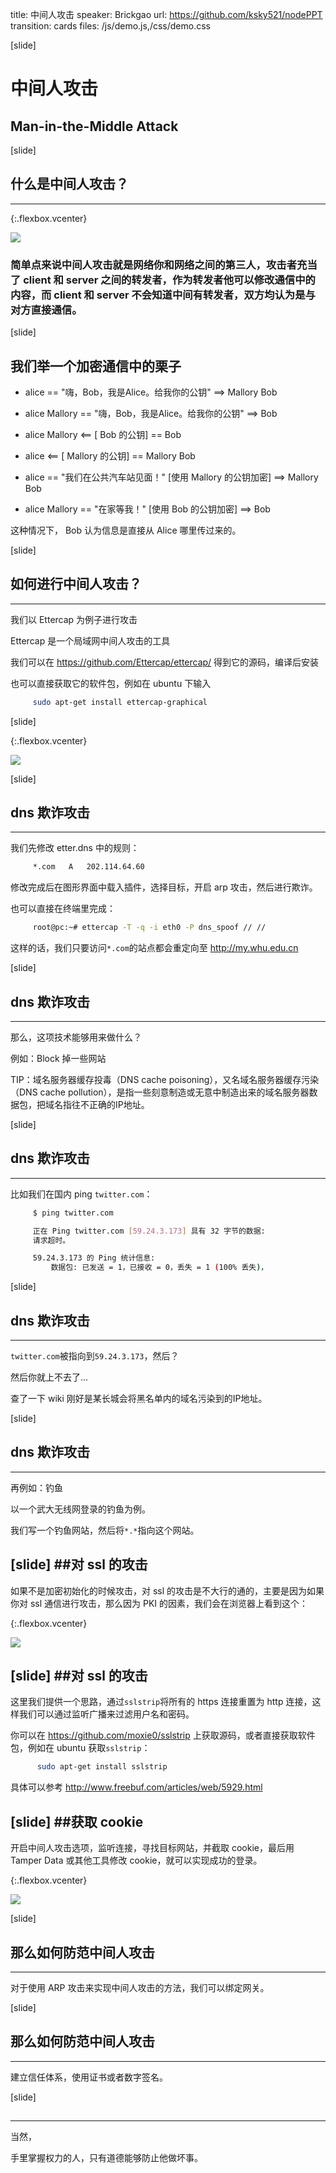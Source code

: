 title: 中间人攻击
speaker: Brickgao
url: https://github.com/ksky521/nodePPT
transition: cards
files: /js/demo.js,/css/demo.css

[slide]

# 中间人攻击
## Man-in-the-Middle Attack

[slide]

## 什么是中间人攻击？
--------------------

{:.flexbox.vcenter}

![](/img/hack.png)

### 简单点来说中间人攻击就是网络你和网络之间的第三人，攻击者充当了 client 和 server 之间的转发者，作为转发者他可以修改通信中的内容，而 client 和 server 不会知道中间有转发者，双方均认为是与对方直接通信。

[slide]

## 我们举一个加密通信中的栗子

*   alice == "嗨，Bob，我是Alice。给我你的公钥" ==> Mallory                  Bob

*   alice                  Mallory == "嗨，Bob，我是Alice。给我你的公钥" ==> Bob

*   alice                                       Mallory <== [ Bob 的公钥] == Bob

*   alice <== [ Mallory 的公钥] == Mallory                                   Bob

*   alice == "我们在公共汽车站见面！" [使用 Mallory 的公钥加密] ==> Mallory  Bob

*   alice                  Mallory == "在家等我！" [使用 Bob 的公钥加密] ==> Bob

这种情况下， Bob 认为信息是直接从 Alice 哪里传过来的。

[slide]
## 如何进行中间人攻击？
----------------------

我们以 Ettercap 为例子进行攻击

Ettercap 是一个局域网中间人攻击的工具

我们可以在 https://github.com/Ettercap/ettercap/ 得到它的源码，编译后安装

也可以直接获取它的软件包，例如在 ubuntu 下输入

```bash
     sudo apt-get install ettercap-graphical
```

[slide]

{:.flexbox.vcenter}

![](/img/mitm.png)
    
[slide]
## dns 欺诈攻击
-----------------------

我们先修改 etter.dns 中的规则：

```bash
     *.com   A   202.114.64.60
```

修改完成后在图形界面中载入插件，选择目标，开启 arp 攻击，然后进行欺诈。

也可以直接在终端里完成：

```bash
     root@pc:~# ettercap -T -q -i eth0 -P dns_spoof // //
```

这样的话，我们只要访问`*.com`的站点都会重定向至 http://my.whu.edu.cn

    
[slide]
## dns 欺诈攻击
-----------------------

那么，这项技术能够用来做什么？

例如：Block 掉一些网站

TIP：域名服务器缓存投毒（DNS cache poisoning），又名域名服务器缓存污染（DNS cache pollution），是指一些刻意制造或无意中制造出来的域名服务器数据包，把域名指往不正确的IP地址。

[slide]
## dns 欺诈攻击
----------

比如我们在国内 ping `twitter.com`：

```bash
     $ ping twitter.com

     正在 Ping twitter.com [59.24.3.173] 具有 32 字节的数据:
     请求超时。

     59.24.3.173 的 Ping 统计信息:
         数据包: 已发送 = 1，已接收 = 0，丢失 = 1 (100% 丢失)，
```

[slide]
## dns 欺诈攻击
----------

`twitter.com`被指向到`59.24.3.173`，然后？

然后你就上不去了...

查了一下 wiki 刚好是某长城会将黑名单内的域名污染到的IP地址。

[slide]
## dns 欺诈攻击
----------

再例如：钓鱼

以一个武大无线网登录的钓鱼为例。

我们写一个钓鱼网站，然后将`*.*`指向这个网站。

[slide]
##对 ssl 的攻击
----------

如果不是加密初始化的时候攻击，对 ssl 的攻击是不大行的通的，主要是因为如果你对 ssl 通信进行攻击，那么因为 PKI 的因素，我们会在浏览器上看到这个：

{:.flexbox.vcenter}

![](/img/github-attack.png)

[slide]
##对 ssl 的攻击
----------

这里我们提供一个思路，通过`sslstrip`将所有的 https 连接重置为 http 连接，这样我们可以通过监听广播来过滤用户名和密码。

你可以在 https://github.com/moxie0/sslstrip 上获取源码，或者直接获取软件包，例如在 ubuntu 获取`sslstrip`：

```bash
      sudo apt-get install sslstrip
```

具体可以参考 http://www.freebuf.com/articles/web/5929.html

[slide]
##获取 cookie 
-----------

开启中间人攻击选项，监听连接，寻找目标网站，并截取 cookie，最后用 Tamper Data 或其他工具修改 cookie，就可以实现成功的登录。

{:.flexbox.vcenter}

![](/img/get_cookie.png)

[slide]
## 那么如何防范中间人攻击
-----------

对于使用 ARP 攻击来实现中间人攻击的方法，我们可以绑定网关。

[slide]
## 那么如何防范中间人攻击
-----------

建立信任体系，使用证书或者数字签名。

[slide]
## 
----------

当然，

手里掌握权力的人，只有道德能够防止他做坏事。
